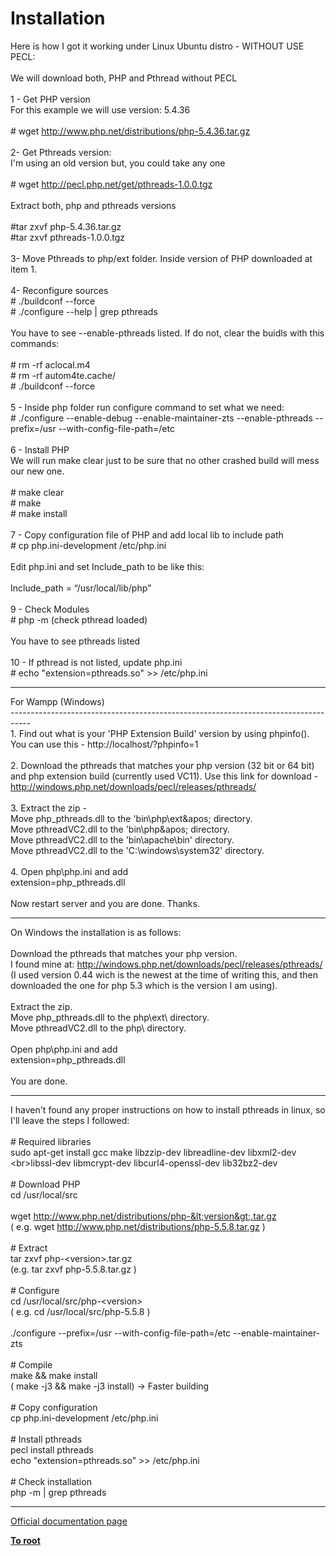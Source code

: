 # Installation



Here is how I got it working under Linux Ubuntu distro - WITHOUT USE PECL:<br><br>We will download both, PHP and Pthread without PECL<br><br>1 - Get PHP version<br>For this example we will use version: 5.4.36<br><br># wget http://www.php.net/distributions/php-5.4.36.tar.gz<br><br>2- Get Pthreads version:<br>I&apos;m using an old version but, you could take any one<br><br># wget http://pecl.php.net/get/pthreads-1.0.0.tgz<br><br>Extract both, php and pthreads versions<br><br>#tar zxvf php-5.4.36.tar.gz<br>#tar zxvf pthreads-1.0.0.tgz <br><br>3- Move Pthreads to php/ext folder. Inside version of PHP downloaded at item 1.<br><br>4- Reconfigure sources<br># ./buildconf --force<br># ./configure --help | grep pthreads<br><br>You have to see --enable-pthreads listed. If do not, clear the buidls with this commands:<br><br># rm -rf aclocal.m4<br># rm -rf autom4te.cache/<br># ./buildconf --force<br><br>5 - Inside php folder run configure command to set what we need:<br># ./configure --enable-debug --enable-maintainer-zts --enable-pthreads --prefix=/usr --with-config-file-path=/etc<br><br>6 - Install PHP<br>We will run make clear just to be sure that no other crashed build will mess our new one.<br><br># make clear <br># make<br># make install<br><br>7 - Copy configuration file of PHP and add local lib to include path<br># cp php.ini-development /etc/php.ini<br><br>Edit php.ini and set Include_path to be like this:<br><br>Include_path = &#x201C;/usr/local/lib/php&#x201D;<br><br>9 - Check Modules<br># php -m (check pthread loaded)<br><br>You have to see pthreads listed<br><br>10 - If pthread is not listed, update php.ini<br># echo "extension=pthreads.so" &gt;&gt; /etc/php.ini  

---

For Wampp (Windows)<br>-----------------------------------------------------------------------------------<br>1.  Find out what is your &apos;PHP Extension Build&apos; version by using phpinfo(). You can use this - http://localhost/?phpinfo=1<br><br>2.  Download the pthreads that matches your php version (32 bit or 64 bit) and php extension build (currently used VC11). Use this link for download - http://windows.php.net/downloads/pecl/releases/pthreads/ <br><br>3.  Extract the zip -<br>      Move php_pthreads.dll to the &apos;bin\php\ext\&apos; directory.<br>      Move pthreadVC2.dll to the &apos;bin\php\&apos; directory.<br>      Move pthreadVC2.dll to the &apos;bin\apache\bin&apos; directory.<br>      Move pthreadVC2.dll to the &apos;C:\windows\system32&apos; directory.<br><br>4.  Open php\php.ini and add<br>      extension=php_pthreads.dll<br><br>Now restart server and you are done. Thanks.  

---

On Windows the installation is as follows:<br><br>Download the pthreads that matches your php version.<br>I found mine at: http://windows.php.net/downloads/pecl/releases/pthreads/<br>(I used version 0.44 wich is the newest at the time of writing this, and then downloaded the one for php 5.3 which is the version I am using).<br><br>Extract the zip.<br>Move php_pthreads.dll to the php\ext\ directory.<br>Move pthreadVC2.dll to the php\ directory.<br><br>Open php\php.ini and add<br>extension=php_pthreads.dll<br><br>You are done.  

---

I haven&apos;t found any proper instructions on how to install pthreads in linux, so I&apos;ll leave the steps I followed:<br><br># Required libraries<br>sudo apt-get install gcc make libzzip-dev libreadline-dev libxml2-dev \<br>libssl-dev libmcrypt-dev libcurl4-openssl-dev lib32bz2-dev <br><br># Download PHP<br>cd /usr/local/src<br><br>wget http://www.php.net/distributions/php-&lt;version&gt;.tar.gz<br>( e.g. wget http://www.php.net/distributions/php-5.5.8.tar.gz )<br><br># Extract<br>tar zxvf php-&lt;version&gt;.tar.gz<br>(e.g. tar zxvf php-5.5.8.tar.gz )<br><br># Configure<br>cd /usr/local/src/php-&lt;version&gt;<br>( e.g. cd /usr/local/src/php-5.5.8 )<br><br>./configure --prefix=/usr --with-config-file-path=/etc --enable-maintainer-zts<br><br># Compile<br>make &amp;&amp; make install<br>( make -j3 &amp;&amp; make -j3 install) -&gt; Faster building<br><br># Copy configuration<br>cp php.ini-development /etc/php.ini<br><br># Install pthreads<br>pecl install pthreads<br>echo "extension=pthreads.so" &gt;&gt; /etc/php.ini<br><br># Check installation<br>php -m | grep pthreads  

---

[Official documentation page](https://www.php.net/manual/en/pthreads.installation.php)

**[To root](/README.md)**